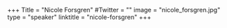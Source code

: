 +++
Title = "Nicole Forsgren"
#Twitter = ""
image = "nicole_forsgren.jpg"
type = "speaker"
linktitle = "nicole-forsgren"
+++

